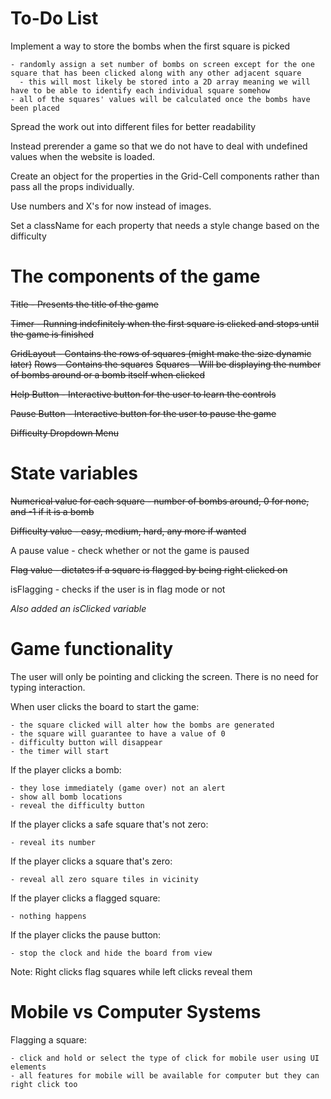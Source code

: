 # To-Do List

Implement a way to store the bombs when the first square is picked

    - randomly assign a set number of bombs on screen except for the one square that has been clicked along with any other adjacent square
      - this will most likely be stored into a 2D array meaning we will have to be able to identify each individual square somehow
    - all of the squares' values will be calculated once the bombs have been placed

Spread the work out into different files for better readability

Instead prerender a game so that we do not have to deal with undefined values when the website is loaded.

Create an object for the properties in the Grid-Cell components rather than pass all the props individually.

Use numbers and X's for now instead of images.

Set a className for each property that needs a style change based on the difficulty

# The components of the game

~~Title - Presents the title of the game~~

~~Timer - Running indefinitely when the first square is clicked and stops until the game is finished~~

~~GridLayout - Contains the rows of squares (might make the size dynamic later)~~
    ~~Rows - Contains the squares~~
        ~~Squares - Will be displaying the number of bombs around or a bomb itself when clicked~~

~~Help Button - Interactive button for the user to learn the controls~~

~~Pause Button - Interactive button for the user to pause the game~~

~~Difficulty Dropdown Menu~~

# State variables

~~Numerical value for each square - number of bombs around, 0 for none, and -1 if it is a bomb~~

~~Difficulty value - easy, medium, hard, any more if wanted~~

A pause value - check whether or not the game is paused

~~Flag value - dictates if a square is flagged by being right clicked on~~

isFlagging - checks if the user is in flag mode or not

*Also added an isClicked variable*

# Game functionality

The user will only be pointing and clicking the screen. There is no need for typing interaction.

When user clicks the board to start the game:
    
    - the square clicked will alter how the bombs are generated
    - the square will guarantee to have a value of 0
    - difficulty button will disappear
    - the timer will start

If the player clicks a bomb:
    
    - they lose immediately (game over) not an alert
    - show all bomb locations
    - reveal the difficulty button

If the player clicks a safe square that's not zero:
    
    - reveal its number

If the player clicks a square that's zero:
    
    - reveal all zero square tiles in vicinity

If the player clicks a flagged square:
    
    - nothing happens

If the player clicks the pause button:
    
    - stop the clock and hide the board from view

Note: Right clicks flag squares while left clicks reveal them

# Mobile vs Computer Systems

Flagging a square:
    
    - click and hold or select the type of click for mobile user using UI elements
    - all features for mobile will be available for computer but they can right click too
